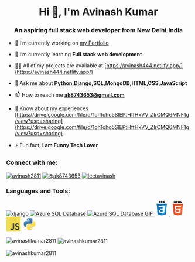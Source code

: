 <h1 align="center">Hi 👋, I'm Avinash Kumar</h1>
<h3 align="center">An aspiring full stack web developer from New Delhi,India</h3>



- 🔭 I’m currently working on [my Portfolio](https://avinash444.netlify.app/)

- 🌱 I’m currently learning **Full stack web development**

- 👨‍💻 All of my projects are available at [https://avinash444.netlify.app/](https://avinash444.netlify.app/)

- 💬 Ask me about **Python,Django,SQL,MongoDB,HTML,CSS,JavaScript**

- 📫 How to reach me **ak8743653@gmail.com**

- 📄 Know about my experiences [https://drive.google.com/file/d/1oh1oho5SlEPtHffHxVV_ZIrCMQ6MNF1g/view?usp=sharing](https://drive.google.com/file/d/1oh1oho5SlEPtHffHxVV_ZIrCMQ6MNF1g/view?usp=sharing)

- ⚡ Fun fact, **I am Funny Tech Lover**

<h3 align="left">Connect with me:</h3>
<p align="left">
<a href="https://linkedin.com/in/avinash2811" target="blank"><img align="center" src="https://raw.githubusercontent.com/rahuldkjain/github-profile-readme-generator/master/src/images/icons/Social/linked-in-alt.svg" alt="avinash2811" height="30" width="40" /></a>
<a href="https://www.hackerrank.com/ak8743653" target="blank"><img align="center" src="https://raw.githubusercontent.com/rahuldkjain/github-profile-readme-generator/master/src/images/icons/Social/hackerrank.svg" alt="@ak8743653" height="30" width="40" /></a>
<a href="https://www.leetcode.com/leetavinash" target="blank"><img align="center" src="https://raw.githubusercontent.com/rahuldkjain/github-profile-readme-generator/master/src/images/icons/Social/leet-code.svg" alt="leetavinash" height="30" width="40" /></a>
</p>

<h3 align="left">Languages and Tools:</h3>
<p align="left">
 <a href="https://www.djangoproject.com/" target="_blank" rel="noreferrer">
    <img src="https://juststickers.in/wp-content/uploads/2016/05/django-badge.png" alt="django" width="40" height="40"/>
</a><a href="https://azure.microsoft.com/en-us/services/sql-database/" target="_blank" rel="noreferrer">
    <img src="https://logowik.com/content/uploads/images/azure-sql-database6354.jpg" alt="Azure SQL Database" width="40" height="40"/>
</a>
 <a href="https://azure.microsoft.com/en-us/services/sql-database/" target="_blank" rel="noreferrer">
    <img src="https://miro.medium.com/v2/resize:fit:1000/0*8v1xNP18Ovj3wg6K.gif" alt="Azure SQL Database GIF" width="40" height="40"/>
</a> <a href="https://www.w3schools.com/css/" target="_blank" rel="noreferrer"> <img src="https://raw.githubusercontent.com/devicons/devicon/master/icons/css3/css3-original-wordmark.svg" alt="css3" width="40" height="40"/> </a> <a href="https://www.w3.org/html/" target="_blank" rel="noreferrer"> <img src="https://raw.githubusercontent.com/devicons/devicon/master/icons/html5/html5-original-wordmark.svg" alt="html5" width="40" height="40"/> </a> <a href="https://developer.mozilla.org/en-US/docs/Web/JavaScript" target="_blank" rel="noreferrer"> <img src="https://raw.githubusercontent.com/devicons/devicon/master/icons/javascript/javascript-original.svg" alt="javascript" width="40" height="40"/> </a> <a href="https://www.python.org" target="_blank" rel="noreferrer"> <img src="https://raw.githubusercontent.com/devicons/devicon/master/icons/python/python-original.svg" alt="python" width="40" height="40"/> </a> </p>

<p><img align="left" src="https://github-readme-stats.vercel.app/api/top-langs?username=avinashkumar2811&show_icons=true&locale=en&layout=compact" alt="avinashkumar2811" /></p>

<p>&nbsp;<img align="center" src="https://github-readme-stats.vercel.app/api?username=avinashkumar2811&show_icons=true&locale=en" alt="avinashkumar2811" /></p>

<p><img align="center" src="https://github-readme-streak-stats.herokuapp.com/?user=avinashkumar2811&" alt="avinashkumar2811" /></p>
